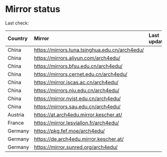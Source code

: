 <script src="./time.js"></script>
# Mirror status
Last check: <script type="text/javascript">localize(1732663325.4154677);</script>

|Country|Mirror|Last update|
|:------|:-----|:----------|
|China|https://mirrors.tuna.tsinghua.edu.cn/arch4edu/|<script type="text/javascript">localize(1732603509);</script>|
|China|https://mirrors.aliyun.com/arch4edu/|<script type="text/javascript">localize(1732603509);</script>|
|China|https://mirrors.bfsu.edu.cn/arch4edu/|<script type="text/javascript">localize(1732603509);</script>|
|China|https://mirrors.cernet.edu.cn/arch4edu/|<script type="text/javascript">localize(1732603509);</script>|
|China|https://mirror.iscas.ac.cn/arch4edu/|<script type="text/javascript">localize(1732603509);</script>|
|China|https://mirrors.nju.edu.cn/arch4edu/|<script type="text/javascript">localize(1732603509);</script>|
|China|https://mirror.nyist.edu.cn/arch4edu/|<script type="text/javascript">localize(1732603509);</script>|
|China|https://mirrors.sau.edu.cn/arch4edu/|<script type="text/javascript">localize(1729319991);</script>|
|Austria|https://at.arch4edu.mirror.kescher.at/|<script type="text/javascript">localize(1732646530);</script>|
|France|https://mirror.lesviallon.fr/arch4edu/|<script type="text/javascript">localize(1732603509);</script>|
|Germany|https://pkg.fef.moe/arch4edu/|<script type="text/javascript">localize(1732646530);</script>|
|Germany|https://de.arch4edu.mirror.kescher.at/|<script type="text/javascript">localize(1732646530);</script>|
|Germany|https://mirror.sunred.org/arch4edu/|<script type="text/javascript">localize(1732646530);</script>|

<script src="./tablefilter/tablefilter.js"></script>
<script src="./table.js"></script>